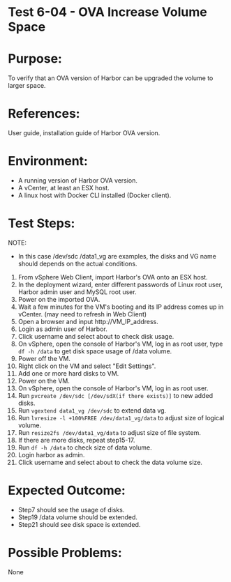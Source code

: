 Test 6-04 - OVA Increase Volume Space
=======

# Purpose:

To verify that an OVA version of Harbor can be upgraded the volume to larger space.

# References:
User guide, installation guide of Harbor OVA version.

# Environment:

* A running version of Harbor OVA version.
* A vCenter, at least an ESX host.
* A linux host with Docker CLI installed (Docker client).

# Test Steps:

NOTE:
* In this case /dev/sdc /data1_vg are examples, the disks and VG name should depends on the actual conditions.


1. From vSphere Web Client, import Harbor's OVA onto an ESX host.
2. In the deployment wizard, enter different passwords of Linux root user, Harbor admin user and MySQL root user.
3. Power on the imported OVA.
4. Wait a few minutes for the VM's booting and its IP address comes up in vCenter. (may need to refresh in Web Client)
5. Open a browser and input http://VM_IP_address. 
6. Login as admin user of Harbor.
7. Click username and select about to check disk usage.	
8. On vSphere, open the console of Harbor's VM, log in as root user, type `df -h /data` to get disk space usage of /data volume.
9. Power off the VM.
10. Right click on the VM and select "Edit Settings".
11. Add one or more hard disks to VM.
12. Power on the VM.
13. On vSphere, open the console of Harbor's VM, log in as root user.
14. Run `pvcreate /dev/sdc [/dev/sdX(if there exists)]` to new added disks.
15. Run `vgextend data1_vg /dev/sdc` to extend data vg.
16. Run `lvresize -l +100%FREE /dev/data1_vg/data` to adjust size of logical volume.
17. Run `resize2fs /dev/data1_vg/data` to adjust size of file system.
18. If there are more disks, repeat step15-17.
19. Run `df -h /data` to check size of data volume.
20. Login harbor as admin.
21. Click username and select about to check the data volume size.

# Expected Outcome:

* Step7 should see the usage of disks.
* Step19 /data volume should be extended.
* Step21 should see disk space is extended.

# Possible Problems:
None
